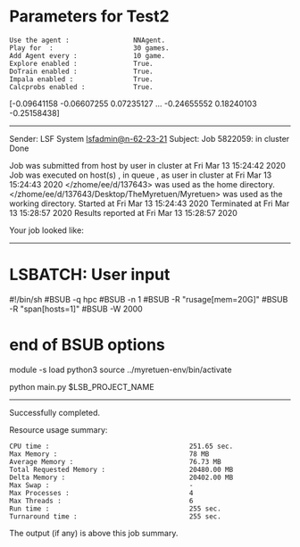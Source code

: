 # Parameters for Test2

    Use the agent :                NNAgent.
    Play for  :                    30 games.
    Add Agent every :              10 game.
    Explore enabled :              True.
    DoTrain enabled :              True.
    Impala enabled :               True.
    Calcprobs enabled :            True.

[-0.09641158 -0.06607255  0.07235127 ... -0.24655552  0.18240103
 -0.25158438]

------------------------------------------------------------
Sender: LSF System <lsfadmin@n-62-23-21>
Subject: Job 5822059: <NNAgent0Test2> in cluster <dcc> Done

Job <NNAgent0Test2> was submitted from host <n-62-30-7> by user <s183905> in cluster <dcc> at Fri Mar 13 15:24:42 2020
Job was executed on host(s) <n-62-23-21>, in queue <hpc>, as user <s183905> in cluster <dcc> at Fri Mar 13 15:24:43 2020
</zhome/ee/d/137643> was used as the home directory.
</zhome/ee/d/137643/Desktop/TheMyretuen/Myretuen> was used as the working directory.
Started at Fri Mar 13 15:24:43 2020
Terminated at Fri Mar 13 15:28:57 2020
Results reported at Fri Mar 13 15:28:57 2020

Your job looked like:

------------------------------------------------------------
# LSBATCH: User input
#!/bin/sh
#BSUB -q hpc
#BSUB -n 1
#BSUB -R "rusage[mem=20G]"
#BSUB -R "span[hosts=1]"
#BSUB -W 2000
# end of BSUB options

module -s load python3
source ../myretuen-env/bin/activate

python main.py $LSB_PROJECT_NAME


------------------------------------------------------------

Successfully completed.

Resource usage summary:

    CPU time :                                   251.65 sec.
    Max Memory :                                 78 MB
    Average Memory :                             76.73 MB
    Total Requested Memory :                     20480.00 MB
    Delta Memory :                               20402.00 MB
    Max Swap :                                   -
    Max Processes :                              4
    Max Threads :                                6
    Run time :                                   255 sec.
    Turnaround time :                            255 sec.

The output (if any) is above this job summary.

